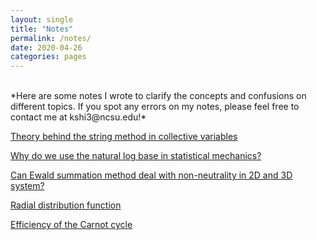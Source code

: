 ```yaml
---
layout: single
title: "Notes"
permalink: /notes/
date: 2020-04-26
categories: pages
---
```

<br />
*Here are some notes I wrote to clarify the concepts and confusions on different topics. If you spot any errors on my notes, please feel free to contact me at kshi3@ncsu.edu!*
<br />

[Theory behind the string method in collective variables](http://https://kaihangshi.github.io/assets/docs/smcv.pdf)

[Why do we use the natural log base in statistical mechanics?](http://https://kaihangshi.github.io/assets/docs/loge_in_sm.pdf)

[Can Ewald summation method deal with non-neutrality in 2D and 3D system?](http://https://kaihangshi.github.io/assets/docs/ewald.pdf)

[Radial distribution function](http://https://kaihangshi.github.io/assets/docs/rdf.pdf)

[Efficiency of the Carnot cycle](http://https://kaihangshi.github.io/assets/docs/carnot.pdf)





